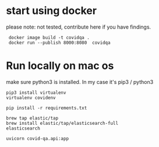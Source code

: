   
# start using docker

please note: not tested, contribute here if you have findings.

     docker image build -t covidqa .
     docker run --publish 8000:8080  covidqa


# Run locally on mac os

make sure python3 is installed. In my case it's pip3 / python3 
    
    pip3 install virtualenv
    virtualenv covidenv  

    pip install -r requirements.txt
    
    brew tap elastic/tap
    brew install elastic/tap/elasticsearch-full
    elasticsearch
    
    uvicorn covid-qa.api:app
    
